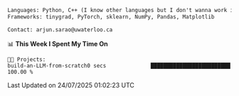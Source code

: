 ```txt
Languages: Python, C++ (I know other languages but I don't wanna work in em)
Frameworks: tinygrad, PyTorch, sklearn, NumPy, Pandas, Matplotlib

Contact: arjun.sarao@uwaterloo.ca
```

<!--START_SECTION:waka-->
📊 **This Week I Spent My Time On** 

```text
🐱‍💻 Projects: 
build-an-LLM-from-scratch0 secs              █████████████████████████   100.00 % 
```


 Last Updated on 24/07/2025 01:02:23 UTC
<!--END_SECTION:waka-->
